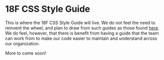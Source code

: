 18F CSS Style Guide
===================

This is where the 18F CSS Style Guide will live. We do not feel the need to reinvent the wheel, and plan to draw from such guides as those found [here](http://sixrevisions.com/css/css-style-guides/). We do feel, however, that there is benefit from having a guide that the team can work from to make our code easier to maintain and understand across our organization.

More to come soon!
